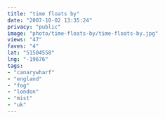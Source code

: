 ```yaml
---
title: "time floats by"
date: "2007-10-02 13:35:24"
privacy: "public"
image: "photo/time-floats-by/time-floats-by.jpg"
views: "47"
faves: "4"
lat: "51504558"
lng: "-19676"
tags:
- "canarywharf"
- "england"
- "fog"
- "london"
- "mist"
- "uk"
---
```

<a href="/photos/2007/10/11/photo-thursday-18"></a>
